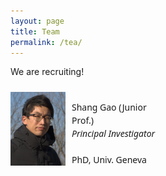 ```yaml
---
layout: page
title: Team
permalink: /tea/
---
```


We are recruiting!

<!--- markdown image without alignment
![bio_ShG](/assets/images/bio_ShG.jpg)
-->

<!--- markdown image with alignment
<img align="left" width="150" height="200" src="/assets/images/bio_ShG.jpg">
-->

<style>

  .flex-container {
    display: flex;
    flex-flow: row wrap;  
    justify-content: left;  
    padding: 0;
    margin: 0;
    list-style: none;
  }

  .flex-item {
    display: flex;
    width: 48%;
    height: 200px;
    margin-top: 10px;
    justify-content: left;  
  }

/*  .container {
  display: flex;
  align-items: center;
  justify-content: center;
  }*/

  .image {
  width: 40%;
  max-height:100%;
  }

  .text {
  font: 14px/1.5 "Noto Sans", "Helvetica Neue", Helvetica, Arial, sans-serif;
  padding-left: 10px;
  max-width:100%;
  }

</style>

<body>

<div class="flex-container">
  <div class="flex-item">
    <div class="image">
      <img src="/assets/images/bio_ShG.jpg">
    </div>
    <div class="text">
      <p> Shang Gao (Junior Prof.) <br> <i>Principal Investigator </i> <br> <br> PhD, Univ. Geneva <br> </p>
    </div>
  </div>
</div>
</body>




[jekyll-organization]: https://github.com/jekyll
